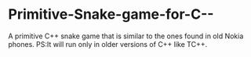 Primitive-Snake-game-for-C--
============================

A primitive C++ snake game that is similar to the ones found in old Nokia phones. PS:It will run only in older versions of C++ like TC++. 